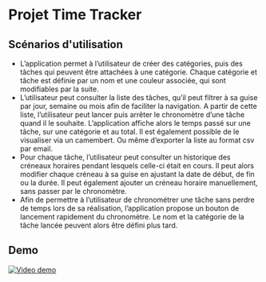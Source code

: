 
# Projet Time Tracker



## Scénarios d'utilisation

- L’application permet à l’utilisateur de créer des catégories, puis des tâches qui peuvent être attachées à une catégorie. Chaque catégorie et tâche est définie par un nom et une couleur associée, qui sont modifiables par la suite.
- L’utilisateur peut consulter la liste des tâches, qu’il peut filtrer à sa guise par jour, semaine ou mois afin de faciliter la navigation. A partir de cette liste, l’utilisateur peut lancer puis arrêter le chronomètre d’une tâche quand il le souhaite. L’application affiche alors le temps passé sur une tâche, sur une catégorie et au total. Il est également possible de le visualiser via un camembert. Ou même d’exporter la liste au format csv par email.
- Pour chaque tâche, l’utilisateur peut consulter un historique des créneaux horaires pendant lesquels celle-ci était en cours. Il peut alors modifier chaque créneau à sa guise en ajustant la date de début, de fin ou la durée. Il peut également ajouter un créneau horaire manuellement, sans passer par le chronomètre.
- Afin de permettre à l’utilisateur de chronométrer une tâche sans perdre de temps lors de sa réalisation, l’application propose un bouton de lancement rapidement du chronomètre. Le nom et la catégorie de la tâche lancée peuvent alors être défini plus tard.



## Demo

[![Video demo](https://i.imgur.com/fd2whZZ.png)](https://youtu.be/ae-omnoHJQg)

